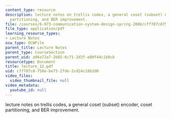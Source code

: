 ```yaml
---
content_type: resource
description: lecture notes on trellis codes, a general coset (subset) encoder, coset
  partitioning, and BER improvement.
file: /courses/6-973-communication-system-design-spring-2006/cff787c8758ebe752fde2cd24c18b1d0_lecture_12.pdf
file_type: application/pdf
learning_resource_types:
- Lecture Notes
ocw_type: OCWFile
parent_title: Lecture Notes
parent_type: CourseSection
parent_uid: a96a72a7-2b02-6c71-2d3f-e80f44c1b0cb
resourcetype: Document
title: lecture_12.pdf
uid: cff787c8-758e-be75-2fde-2cd24c18b1d0
video_files:
  video_thumbnail_file: null
video_metadata:
  youtube_id: null
---
```

lecture notes on trellis codes, a general coset (subset) encoder, coset partitioning, and BER improvement.
